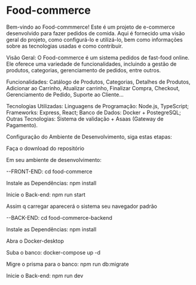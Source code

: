 # Food-commerce

Bem-vindo ao Food-commmerce! Este é um projeto de e-commerce desenvolvido para fazer pedidos de comida. Aqui é fornecido uma visão geral do projeto, como configurá-lo e utilizá-lo, bem como informações sobre as tecnologias usadas e como contribuir.

Visão Geral: O Food-commerce é um sistema pedidos de fast-food online. Ele oferece uma variedade de funcionalidades, incluindo a gestão de produtos, categorias, gerenciamento de pedidos, entre outros.

Funcionalidades: Catálogo de Produtos, Categorias, Detalhes de Produtos, Adicionar ao Carrinho, Atualizar carrinho, Finalizar Compra, Checkout, Gerenciamento de Pedido, Suporte ao Cliente...

Tecnologias Utilizadas: Linguagens de Programação: Node.js, TypeScript; Frameworks: Express, React; Banco de Dados: Docker + PostegreSQL; Outras Tecnologias: Sistema de validação + Asaas (Gateway de Pagamento).

Configuração do Ambiente de Desenvolvimento, siga estas etapas:

Faça o download do repositório

Em seu ambiente de desenvolvimento:

--FRONT-END: cd food-commerce

Instale as Dependências: npm install

Inicie o Back-end: npm run start

Assim q carregar aparecerá o sistema seu navegador padrão

--BACK-END: cd food-commerce-backend

Instale as Dependências: npm install

Abra o Docker-desktop

Suba o banco: docker-compose up -d

Migre o prisma para o banco: npm run db:migrate

Inicie o Back-end: npm run dev
